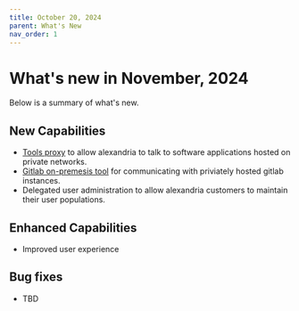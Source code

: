 ```yaml
---
title: October 20, 2024
parent: What's New
nav_order: 1
---
```


# What's new in November, 2024

Below is a summary of what's new.

## New Capabilities

* [Tools proxy](/alexandria.github.io/tools/proxy) to allow alexandria to talk to software applications hosted on private networks. 
* [Gitlab on-premesis tool](/alexandria.github.io/tools/gitlab-on-premesis) for communicating with priviately hosted gitlab instances.
* Delegated user administration to allow alexandria customers to maintain their user populations.

## Enhanced Capabilities

* Improved user experience

## Bug fixes

* TBD